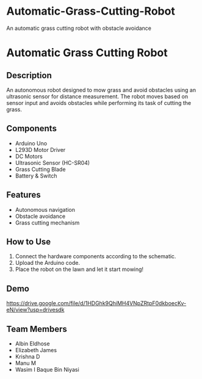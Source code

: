 # Automatic-Grass-Cutting-Robot
An automatic grass cutting robot with obstacle avoidance
# Automatic Grass Cutting Robot

## Description
An autonomous robot designed to mow grass and avoid obstacles using an ultrasonic sensor for distance measurement. The robot moves based on sensor input and avoids obstacles while performing its task of cutting the grass.

## Components
- Arduino Uno
- L293D Motor Driver
- DC Motors
- Ultrasonic Sensor (HC-SR04)
- Grass Cutting Blade
- Battery & Switch

## Features
- Autonomous navigation
- Obstacle avoidance
- Grass cutting mechanism

## How to Use
1. Connect the hardware components according to the schematic.
2. Upload the Arduino code.
3. Place the robot on the lawn and let it start mowing!

## Demo
https://drive.google.com/file/d/1HDGhk9QhiMH4VNpZRtpF0dkboecKv-eN/view?usp=drivesdk

## Team Members
- Albin Eldhose
- Elizabeth James
- Krishna D
- Manu M
- Wasim I Baque Bin Niyasi

